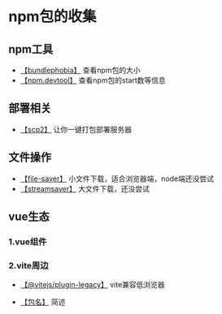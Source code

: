 # npm包的收集

## npm工具

* [【bundlephobia】](https://bundlephobia.com/) 查看npm包的大小
* [【npm.devtool】](https://npm.devtool.tech/) 查看npm包的start数等信息

## 部署相关

* [【scp2】](https://juejin.cn/post/6955070802035228685) 让你一键打包部署服务器

## 文件操作

* [【file-saver】](https://www.npmjs.com/package/file-saver) 小文件下载，适合浏览器端，node端还没尝试
* [【streamsaver】](https://www.npmjs.com/package/streamsaver) 大文件下载，还没尝试

## vue生态

### 1.vue组件

### 2.vite周边

* [【@vitejs/plugin-legacy】](https://www.npmjs.com/package/@vitejs/plugin-legacy) vite兼容低浏览器

* [【包名】](链接) 简述
